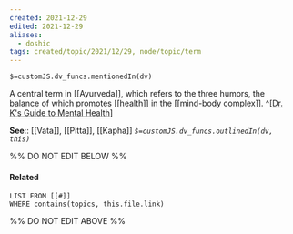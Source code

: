 ```yaml
---
created: 2021-12-29 
edited: 2021-12-29
aliases:
  - doshic
tags: created/topic/2021/12/29, node/topic/term
---
```

`$=customJS.dv_funcs.mentionedIn(dv)`

A central term in [[Ayurveda]], which refers to the three humors, the balance of which promotes [[health]] in the [[mind-body complex]].
^[[Dr. K's Guide to Mental Health](https://coaching.healthygamer.gg/guide)]

**See**:: [[Vata]], [[Pitta]], [[Kapha]]
*`$=customJS.dv_funcs.outlinedIn(dv, this)`*

%% DO NOT EDIT BELOW %%
#### Related 
```dataview
LIST FROM [[#]]
WHERE contains(topics, this.file.link)
```
%% DO NOT EDIT ABOVE %%
